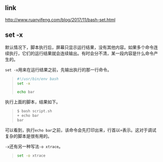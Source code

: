 ## link

http://www.ruanyifeng.com/blog/2017/11/bash-set.html



## set -x

默认情况下，脚本执行后，屏幕只显示运行结果，没有其他内容。如果多个命令连续执行，它们的运行结果就会连续输出。有时会分不清，某一段内容是什么命令产生的。

`set -x`用来在运行结果之前，先输出执行的那一行命令。

> ```bash
> #!/usr/bin/env bash
> set -x
> 
> echo bar
> ```

执行上面的脚本，结果如下。

> ```bash
> $ bash script.sh
> + echo bar
> bar
> ```

可以看到，执行`echo bar`之前，该命令会先打印出来，行首以`+`表示。这对于调试复杂的脚本是很有用的。

`-x`还有另一种写法`-o xtrace`。

> ```bash
> set -o xtrace
> ```